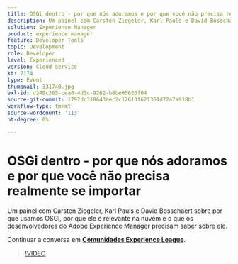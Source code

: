 ```yaml
---
title: OSGi dentro - por que nós adoramos e por que você não precisa realmente se importar
description: Um painel com Carsten Ziegeler, Karl Pauls e David Bosschaert sobre por que usamos OSGi, por que ele é relevante na nuvem e o que os desenvolvedores do Adobe Experience Manager precisam saber sobre ele. Esta sessão foi entregue como parte do evento Conteúdo do Adobe Developers Live.
solution: Experience Manager
product: experience manager
feature: Developer Tools
topic: Development
role: Developer
level: Experienced
version: Cloud Service
kt: 7174
type: Event
thumbnail: 331740.jpg
exl-id: d349c365-cea0-4d5c-9262-b6be05620f04
source-git-commit: 1792dc318643aec2c12613f621361d72a7a918b1
workflow-type: tm+mt
source-wordcount: '113'
ht-degree: 0%

---
```


# OSGi dentro - por que nós adoramos e por que você não precisa realmente se importar

Um painel com Carsten Ziegeler, Karl Pauls e David Bosschaert sobre por que usamos OSGi, por que ele é relevante na nuvem e o que os desenvolvedores do Adobe Experience Manager precisam saber sobre ele.

Continuar a conversa em **[Comunidades Experience League](https://adobe.ly/36Yd3v6)**.

>[!VIDEO](https://video.tv.adobe.com/v/331740/?quality=12&learn=on&hidetitle=true)
